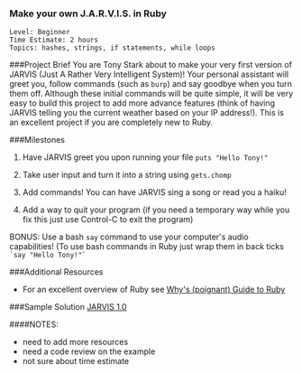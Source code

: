 ### Make your own J.A.R.V.I.S. in Ruby

```
Level: Beginner
Time Estimate: 2 hours
Topics: hashes, strings, if statements, while loops
```

###Project Brief
You are Tony Stark about to make your very first version of JARVIS (Just A Rather Very Intelligent System)!
Your personal assistant will greet you, follow commands (such as `burp`) and say
goodbye when you turn them off. Although these initial commands will be
quite simple, it will be very easy to build this project to add more
advance features (think of having JARVIS telling you the current weather
based on your IP address!). This is an excellent project if you are
completely new to Ruby.

###Milestones
1. Have JARVIS greet you upon running your file `puts "Hello Tony!"`

2. Take user input and turn it into a string using `gets.chomp`

3. Add commands! You can have JARVIS sing a song or read you a haiku!

4. Add a way to quit your program (if you need a temporary way while you
   fix this just use Control-C to exit the program)

BONUS:
Use a bash `say` command to use your computer's audio capabilities!
   (To use bash commands in Ruby just wrap them in back ticks `` `say "Hello Tony!"` ``

###Additional Resources
- For an excellent overview of Ruby see [Why's (poignant) Guide to
  Ruby](http://mislav.uniqpath.com/poignant-guide/book/)

###Sample Solution
[JARVIS 1.0](https://github.com/tati/jarvis/blob/master/initialize.rb)

####NOTES:
- need to add more resources
- need a code review on the example
- not sure about time estimate
